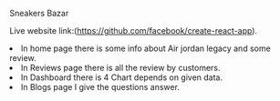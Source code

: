Sneakers Bazar

Live website link:(https://github.com/facebook/create-react-app).

<li>
In home page there is some info about Air jordan legacy and some review.
</li>
<li>In Reviews page there is all the review by customers.</li>
<li>In Dashboard there is 4 Chart depends on given data.</li>
<li>In Blogs page I give the questions answer.</li>
